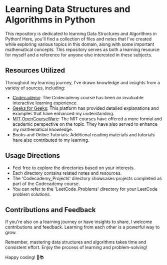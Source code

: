 # Learning Data Structures and Algorithms in Python

This repository is dedicated to learning Data Structures and Algorithms in Python! Here, you'll find a collection of files and notes that I've created while exploring various topics in this domain, along with some important mathematical concepts. This repository serves as both a learning resource for myself and a reference for anyone else interested in these subjects.

## Resources Utilized

Throughout my learning journey, I've drawn knowledge and insights from a variety of sources, including:

- [Codecademy](https://www.codecademy.com/enrolled/courses/learn-data-structures-and-algorithms-with-python): The Codecademy course has been an invaluable interactive learning experience.
- [Geeks for Geeks](https://www.geeksforgeeks.org): This platform has provided detailed explanations and examples that have enhanced my understanding.
- [MIT OpenCourseWare](https://ocw.mit.edu): The MIT courses have offered a more formal and academic perspective on the topic. They have also served to enhance my mathematical knowledge.
- Books and Online Tutorials: Additional reading materials and tutorials have also contributed to my learning.

## Usage Directions
- Feel free to explore the directories based on your interests.
- Each directory contains related notes and resources.
- The 'Codecademy_Projects' directory showcases projects completed as part of the Codecademy course.
- You can refer to the 'LeetCode_Problems' directory for your LeetCode problem solutions.

## Contributions and Feedback

If you're also on a learning journey or have insights to share, I welcome contributions and feedback. Learning from each other is a powerful way to grow.

Remember, mastering data structures and algorithms takes time and consistent effort. Enjoy the process of learning and problem-solving!

Happy coding! 🚀📚
